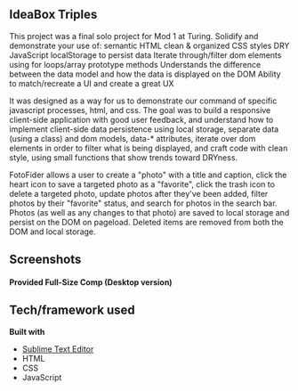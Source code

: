 ## IdeaBox Triples
This project was a final solo project for Mod 1 at Turing. Solidify and demonstrate your use of:
semantic HTML
clean & organized CSS styles
DRY JavaScript
localStorage to persist data
Iterate through/filter dom elements using for loops/array prototype methods
Understands the difference between the data model and how the data is displayed on the DOM
Ability to match/recreate a UI and create a great UX

It was designed as a way for us to demonstrate our command of specific javascript processes, html, and css. The goal was to build a responsive client-side application with good user feedback, and understand how to implement client-side data persistence using local storage, separate data (using a class) and dom models, data-* attributes, iterate over dom elements in order to filter what is being displayed, and craft code with clean style, using small functions that show trends toward DRYness.

FotoFider allows a user to create a "photo" with a title and caption, click the heart icon to save a targeted photo as a "favorite", click the trash icon to delete a targeted photo, update photos after they've been added, filter photos by their "favorite" status, and search for photos in the search bar. Photos (as well as any changes to that photo) are saved to local storage and persist on the DOM on pageload. Deleted items are removed from both the DOM and local storage. 

## Screenshots
#### Provided Full-Size Comp (Desktop version)


## Tech/framework used
<b>Built with</b>
- [Sublime Text Editor](https://sublimetext.com)
- HTML
- CSS
- JavaScript
